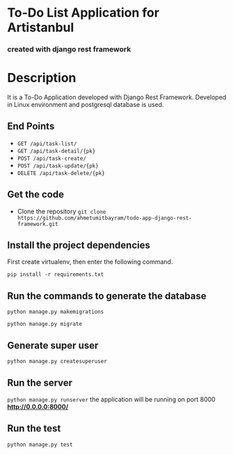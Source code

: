 # To-Do List Application for Artistanbul

### created with django rest framework 

# Description

It is a To-Do Application developed with Django Rest Framework. Developed in Linux environment and postgresql database is used.


## End Points

* `GET /api/task-list/`
* `GET /api/task-detail/{pk}`
* `POST /api/task-create/`
* `POST /api/task-update/{pk}`
* `DELETE /api/task-delete/{pk}`


## Get the code
* Clone the repository
`git clone https://github.com/ahmetumitbayram/todo-app-django-rest-framework.git`

## Install the project dependencies

First create virtualenv, then enter the following command.

`pip install -r requirements.txt`

## Run the commands to generate the database
`python manage.py makemigrations`

`python manage.py migrate`

## Generate super user
`python manage.py createsuperuser`

## Run the server
`python manage.py runserver` the application will be running on port 8000 **http://0.0.0.0:8000/**

## Run the test
`python manage.py test`
